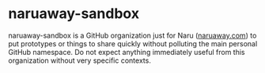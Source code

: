 # naruaway-sandbox

naruaway-sandbox is a GitHub organization just for Naru ([naruaway.com](https://naruaway.com)) to put prototypes or things to share quickly without polluting the main personal GitHub namespace.
Do not expect anything immediately useful from this organization without very specific contexts.

